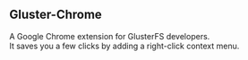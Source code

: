 ## Gluster-Chrome

A Google Chrome extension for GlusterFS developers.  
It saves you a few clicks by adding a right-click context menu.
